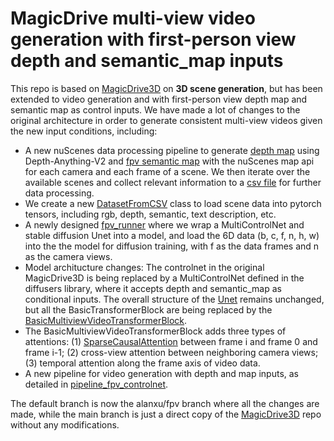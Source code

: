 # MagicDrive multi-view video generation with first-person view depth and semantic_map inputs

This repo is based on [MagicDrive3D](https://github.com/flymin/MagicDrive3D) on **3D scene generation**, but has been extended to video generation and with first-person view depth map and semantic map as control inputs. We have made a lot of changes to the original architecture in order to generate consistent multi-view videos given the new input conditions, including:
- A new nuScenes data processing pipeline to generate [depth map](tools/fpv_nuscenes/process_depth.py) using Depth-Anything-V2 and [fpv semantic map](tools/fpv_nuscenes/process_semantic_map.py) with the nuScenes map api for each camera and each frame of a scene. We then iterate over the available scenes and collect relevant information to a [csv file](tools/fpv_nuscenes/process_frames.py) for further data processing. 
- We create a new [DatasetFromCSV](magicdrive/dataset/fpv_nuscenes_dataset.py) class to load scene data into pytorch tensors, including rgb, depth, semantic, text description, etc. 
- A newly designed [fpv_runner](magicdrive/runner/fpv_runner.py) where we wrap a MultiControlNet and stable diffusion Unet into a model, and load the 6D data (b, c, f, n, h, w) into the the model for diffusion training, with f as the data frames and n as the camera views.
- Model architucture changes: The controlnet in the original MagicDrive3D is being replaced by a MultiControlNet defined in the diffusers library, where it accepts depth and semantic_map as conditional inputs. The overall structure of the [Unet](magicdrive/networks/unet_2d_condition_fpv.py) remains unchanged, but all the BasicTransformerBlock are being replaced by the [BasicMultiviewVideoTransformerBlock](magicdrive/networks/blocks_video.py#L36). 
- The BasicMultiviewVideoTransformerBlock adds three types of attentions: (1) [SparseCausalAttention](magicdrive/networks/blocks_video.py#L378) between frame i and frame 0 and frame i-1; (2) cross-view attention between neighboring camera views; (3) temporal attention along the frame axis of video data. 
- A new pipeline for video generation with depth and map inputs, as detailed in [pipeline_fpv_controlnet](magicdrive/pipeline/pipeline_fpv_controlnet.py).

The default branch is now the alanxu/fpv branch where all the changes are made, while the main branch is just a direct copy of the [MagicDrive3D](https://github.com/flymin/MagicDrive3D) repo without any modifications. 